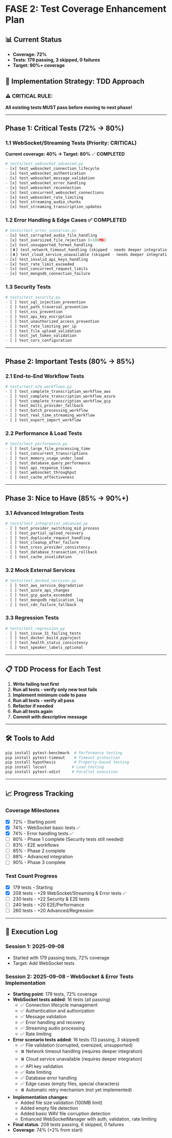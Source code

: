 # FASE 2: Test Coverage Enhancement Plan

## 📊 Current Status
- **Coverage: 72%**
- **Tests: 179 passing, 3 skipped, 0 failures**
- **Target: 90%+ coverage**

## 🎯 Implementation Strategy: TDD Approach

### ⚠️ CRITICAL RULE: 
**All existing tests MUST pass before moving to next phase!**

---

## Phase 1: Critical Tests (72% → 80%)

### 1.1 WebSocket/Streaming Tests (Priority: CRITICAL)
**Current coverage: 40% → Target: 80%** ✅ **COMPLETED**

```python
# tests/test_websocket_advanced.py
- [x] test_websocket_connection_lifecycle
- [x] test_websocket_authentication  
- [x] test_websocket_message_validation
- [x] test_websocket_error_handling
- [x] test_websocket_reconnection
- [x] test_concurrent_websocket_connections
- [x] test_websocket_rate_limiting
- [x] test_streaming_audio_chunks
- [x] test_streaming_transcription_updates
```

### 1.2 Error Handling & Edge Cases ✅ **COMPLETED**
```python
# tests/test_error_scenarios.py
- [x] test_corrupted_audio_file_handling
- [x] test_oversized_file_rejection (>100MB)
- [x] test_unsupported_format_handling
- [⏸️] test_network_timeout_handling (skipped - needs deeper integration)
- [⏸️] test_cloud_service_unavailable (skipped - needs deeper integration)
- [x] test_invalid_api_keys_handling
- [x] test_rate_limit_exceeded
- [x] test_concurrent_request_limits
- [x] test_mongodb_connection_failure
```

### 1.3 Security Tests
```python
# tests/test_security.py
- [ ] test_sql_injection_prevention
- [ ] test_path_traversal_prevention  
- [ ] test_xss_prevention
- [ ] test_api_key_encryption
- [ ] test_unauthorized_access_prevention
- [ ] test_rate_limiting_per_ip
- [ ] test_file_upload_validation
- [ ] test_jwt_token_validation
- [ ] test_cors_configuration
```

---

## Phase 2: Important Tests (80% → 85%)

### 2.1 End-to-End Workflow Tests
```python
# tests/test_e2e_workflows.py
- [ ] test_complete_transcription_workflow_aws
- [ ] test_complete_transcription_workflow_azure
- [ ] test_complete_transcription_workflow_gcp
- [ ] test_multi_provider_fallback
- [ ] test_batch_processing_workflow
- [ ] test_real_time_streaming_workflow
- [ ] test_export_import_workflow
```

### 2.2 Performance & Load Tests
```python
# tests/test_performance.py
- [ ] test_large_file_processing_time
- [ ] test_concurrent_transcriptions
- [ ] test_memory_usage_under_load
- [ ] test_database_query_performance
- [ ] test_api_response_times
- [ ] test_websocket_throughput
- [ ] test_cache_effectiveness
```

---

## Phase 3: Nice to Have (85% → 90%+)

### 3.1 Advanced Integration Tests
```python
# tests/test_integration_advanced.py
- [ ] test_provider_switching_mid_process
- [ ] test_partial_upload_recovery
- [ ] test_duplicate_request_handling
- [ ] test_cleanup_after_failure
- [ ] test_cross_provider_consistency
- [ ] test_database_transaction_rollback
- [ ] test_cache_invalidation
```

### 3.2 Mock External Services
```python
# tests/test_mocked_services.py
- [ ] test_aws_service_degradation
- [ ] test_azure_api_changes
- [ ] test_gcp_quota_exceeded
- [ ] test_mongodb_replication_lag
- [ ] test_cdn_failure_fallback
```

### 3.3 Regression Tests
```python
# tests/test_regression.py
- [ ] test_issue_31_failing_tests
- [ ] test_docker_build_pyproject
- [ ] test_health_status_consistency
- [ ] test_speaker_labels_optional
```

---

## 📋 TDD Process for Each Test

1. **Write failing test first**
2. **Run all tests - verify only new test fails**
3. **Implement minimum code to pass**
4. **Run all tests - verify all pass**
5. **Refactor if needed**
6. **Run all tests again**
7. **Commit with descriptive message**

---

## 🛠 Tools to Add

```bash
pip install pytest-benchmark  # Performance testing
pip install pytest-timeout    # Timeout protection
pip install hypothesis        # Property-based testing
pip install locust           # Load testing
pip install pytest-xdist     # Parallel execution
```

---

## 📈 Progress Tracking

### Coverage Milestones
- [x] 72% - Starting point
- [x] 74% - WebSocket basic tests ✅
- [x] 74% - Error handling tests ✅
- [ ] 80% - Phase 1 complete (Security tests still needed)
- [ ] 83% - E2E workflows
- [ ] 85% - Phase 2 complete
- [ ] 88% - Advanced integration
- [ ] 90% - Phase 3 complete

### Test Count Progress
- [x] 179 tests - Starting
- [x] 208 tests - +29 WebSocket/Streaming & Error tests ✅
- [ ] 230 tests - +22 Security & E2E tests
- [ ] 240 tests - +20 E2E/Performance
- [ ] 260 tests - +20 Advanced/Regression

---

## 🚀 Execution Log

### Session 1: 2025-09-08
- Started with 179 passing tests, 72% coverage
- Target: Add WebSocket tests

### Session 2: 2025-09-08 - WebSocket & Error Tests Implementation
- **Starting point**: 179 tests, 72% coverage
- **WebSocket tests added**: 16 tests (all passing)
  - ✅ Connection lifecycle management
  - ✅ Authentication and authorization
  - ✅ Message validation
  - ✅ Error handling and recovery
  - ✅ Streaming audio processing
  - ✅ Rate limiting
- **Error scenario tests added**: 16 tests (13 passing, 3 skipped)
  - ✅ File validation (corrupted, oversized, unsupported)
  - ⏸️ Network timeout handling (requires deeper integration)
  - ⏸️ Cloud service unavailable (requires deeper integration)
  - ✅ API key validation
  - ✅ Rate limiting
  - ✅ Database error handling
  - ✅ Edge cases (empty files, special characters)
  - ⏸️ Automatic retry mechanism (not yet implemented)
- **Implementation changes**:
  - Added file size validation (100MB limit)
  - Added empty file detection
  - Added basic WAV file corruption detection
  - Enhanced WebSocketManager with auth, validation, rate limiting
- **Final status**: 208 tests passing, 6 skipped, 0 failures
- **Coverage**: 74% (+2% from start)